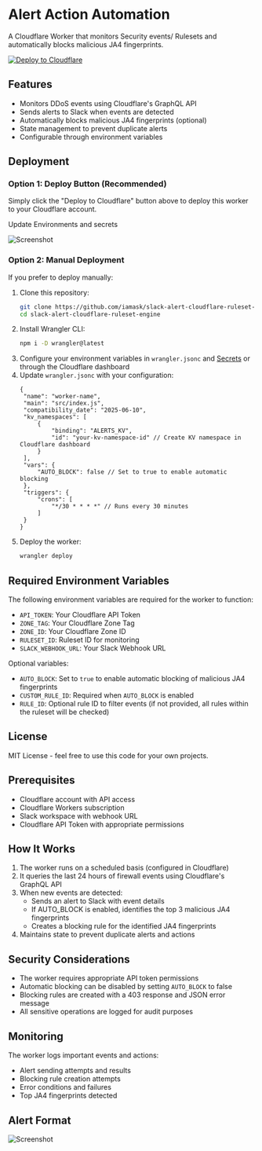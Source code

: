 # Alert Action Automation

A Cloudflare Worker that monitors Security events/ Rulesets and automatically blocks malicious JA4 fingerprints.

[![Deploy to Cloudflare](https://deploy.workers.cloudflare.com/button)](https://deploy.workers.cloudflare.com/?url=https://github.com/iamask/slack-alert-cloudflare-ruleset-engine)

## Features

- Monitors DDoS events using Cloudflare's GraphQL API
- Sends alerts to Slack when events are detected
- Automatically blocks malicious JA4 fingerprints (optional)
- State management to prevent duplicate alerts
- Configurable through environment variables

## Deployment

### Option 1: Deploy Button (Recommended)

Simply click the "Deploy to Cloudflare" button above to deploy this worker to your Cloudflare account.

Update Environments and secrets

![Screenshot](https://r2.zxc.co.in/git_readme/slack-alert-dash.png)

### Option 2: Manual Deployment

If you prefer to deploy manually:

1. Clone this repository:
   ```bash
   git clone https://github.com/iamask/slack-alert-cloudflare-ruleset-engine.git
   cd slack-alert-cloudflare-ruleset-engine
   ```
2. Install Wrangler CLI:
   ```bash
   npm i -D wrangler@latest
   ```
3. Configure your environment variables in `wrangler.jsonc` and [Secrets](https://developers.cloudflare.com/workers/configuration/environment-variables/#compare-secrets-and-environment-variables) or through the Cloudflare dashboard
4. Update `wrangler.jsonc` with your configuration:
   ```jsonc
   {
   	"name": "worker-name",
   	"main": "src/index.js",
   	"compatibility_date": "2025-06-10",
   	"kv_namespaces": [
   		{
   			"binding": "ALERTS_KV",
   			"id": "your-kv-namespace-id" // Create KV namespace in Cloudflare dashboard
   		}
   	],
   	"vars": {
   		"AUTO_BLOCK": false // Set to true to enable automatic blocking
   	},
   	"triggers": {
   		"crons": [
   			"*/30 * * * *" // Runs every 30 minutes
   		]
   	}
   }
   ```
5. Deploy the worker:
   ```bash
   wrangler deploy
   ```

## Required Environment Variables

The following environment variables are required for the worker to function:

- `API_TOKEN`: Your Cloudflare API Token
- `ZONE_TAG`: Your Cloudflare Zone Tag
- `ZONE_ID`: Your Cloudflare Zone ID
- `RULESET_ID`: Ruleset ID for monitoring
- `SLACK_WEBHOOK_URL`: Your Slack Webhook URL

Optional variables:

- `AUTO_BLOCK`: Set to `true` to enable automatic blocking of malicious JA4 fingerprints
- `CUSTOM_RULE_ID`: Required when `AUTO_BLOCK` is enabled
- `RULE_ID`: Optional rule ID to filter events (if not provided, all rules within the ruleset will be checked)

## License

MIT License - feel free to use this code for your own projects.

## Prerequisites

- Cloudflare account with API access
- Cloudflare Workers subscription
- Slack workspace with webhook URL
- Cloudflare API Token with appropriate permissions

## How It Works

1. The worker runs on a scheduled basis (configured in Cloudflare)
2. It queries the last 24 hours of firewall events using Cloudflare's GraphQL API
3. When new events are detected:
   - Sends an alert to Slack with event details
   - If AUTO_BLOCK is enabled, identifies the top 3 malicious JA4 fingerprints
   - Creates a blocking rule for the identified JA4 fingerprints
4. Maintains state to prevent duplicate alerts and actions

## Security Considerations

- The worker requires appropriate API token permissions
- Automatic blocking can be disabled by setting `AUTO_BLOCK` to false
- Blocking rules are created with a 403 response and JSON error message
- All sensitive operations are logged for audit purposes

## Monitoring

The worker logs important events and actions:

- Alert sending attempts and results
- Blocking rule creation attempts
- Error conditions and failures
- Top JA4 fingerprints detected

## Alert Format

![Screenshot](https://r2.zxc.co.in/git_readme/alert-slack.png)
